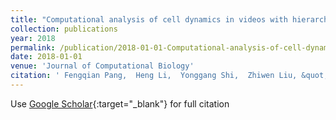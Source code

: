 ```yaml
---
title: "Computational analysis of cell dynamics in videos with hierarchical-pooled deep-convolutional features"
collection: publications
year: 2018
permalink: /publication/2018-01-01-Computational-analysis-of-cell-dynamics-in-videos-with-hierarchical-pooled-deep-convolutional-features
date: 2018-01-01
venue: 'Journal of Computational Biology'
citation: ' Fengqian Pang,  Heng Li,  Yonggang Shi,  Zhiwen Liu, &quot;Computational analysis of cell dynamics in videos with hierarchical-pooled deep-convolutional features.&quot; Journal of Computational Biology, 2018.'
---
```

Use [Google Scholar](https://scholar.google.com/scholar?q=Computational+analysis+of+cell+dynamics+in+videos+with+hierarchical+pooled+deep+convolutional+features){:target="_blank"} for full citation